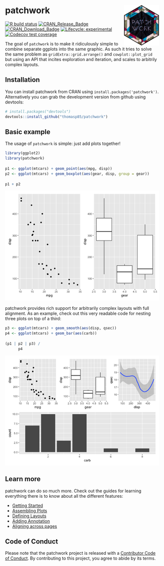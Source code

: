 
<!-- README.md is generated from README.Rmd. Please edit that file -->

# patchwork <a href='https://patchwork.data-imaginist.com'><img src='man/figures/logo.png' align="right" height="131.5" /></a>

<!-- badges: start -->

[![R build
status](https://github.com/thomasp85/patchwork/workflows/R-CMD-check/badge.svg)](https://github.com/thomasp85/patchwork/actions)
[![CRAN\_Release\_Badge](http://www.r-pkg.org/badges/version-ago/patchwork)](https://CRAN.R-project.org/package=patchwork)
[![CRAN\_Download\_Badge](http://cranlogs.r-pkg.org/badges/patchwork)](https://CRAN.R-project.org/package=patchwork)
[![Lifecycle:
experimental](https://img.shields.io/badge/lifecycle-experimental-orange.svg)](https://www.tidyverse.org/lifecycle/#experimental)
[![Codecov test
coverage](https://codecov.io/gh/thomasp85/patchwork/branch/master/graph/badge.svg)](https://codecov.io/gh/thomasp85/patchwork?branch=master)
<!-- badges: end -->

The goal of `patchwork` is to make it ridiculously simple to combine
separate ggplots into the same graphic. As such it tries to solve the
same problem as `gridExtra::grid.arrange()` and `cowplot::plot_grid` but
using an API that incites exploration and iteration, and scales to
arbitrily complex layouts.

## Installation

You can install patchwork from CRAN using
`install.packages('patchwork')`. Alternatively you can grab the
development version from github using devtools:

``` r
# install.packages("devtools")
devtools::install_github("thomasp85/patchwork")
```

## Basic example

The usage of `patchwork` is simple: just add plots together!

``` r
library(ggplot2)
library(patchwork)

p1 <- ggplot(mtcars) + geom_point(aes(mpg, disp))
p2 <- ggplot(mtcars) + geom_boxplot(aes(gear, disp, group = gear))

p1 + p2
```

![](man/figures/README-example-1.png)<!-- -->

patchwork provides rich support for arbitrarily complex layouts with
full alignment. As an example, check out this very readable code for
nesting three plots on top of a third:

``` r
p3 <- ggplot(mtcars) + geom_smooth(aes(disp, qsec))
p4 <- ggplot(mtcars) + geom_bar(aes(carb))

(p1 | p2 | p3) /
      p4
```

![](man/figures/README-unnamed-chunk-2-1.png)<!-- -->

## Learn more

patchwork can do so much more. Check out the guides for learning
everything there is to know about all the different features:

-   [Getting
    Started](https://patchwork.data-imaginist.com/articles/patchwork.html)
-   [Assembling
    Plots](https://patchwork.data-imaginist.com/articles/guides/assembly.html)
-   [Defining
    Layouts](https://patchwork.data-imaginist.com/articles/guides/layout.html)
-   [Adding
    Annotation](https://patchwork.data-imaginist.com/articles/guides/annotation.html)
-   [Aligning across
    pages](https://patchwork.data-imaginist.com/articles/guides/multipage.html)

## Code of Conduct

Please note that the patchwork project is released with a [Contributor
Code of
Conduct](https://patchwork.data-imaginist.com/CODE_OF_CONDUCT.html). By
contributing to this project, you agree to abide by its terms.

